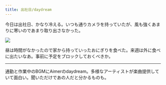 ```yaml
---
title: 出社日/daydream
---
```


今日は出社日、かなり冷える。いつも通りカメラを持っていたが、風も強くあまりに寒いのであまり取り出さなかった。

![](https://photos.apkas.net/medium/202401/20240116-095933.webp)

昼は時間がなかったので家から持っていったおにぎりを食べた。来週は外に食べに出たいなあ。事前に予定をブロックしておくべきか。

---

通勤と作業中のBGMにAimerのdaydream。多様なアーティストが楽曲提供していて面白い。聞いただけであの人だと分かるものも。
